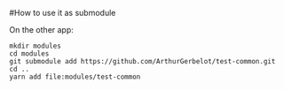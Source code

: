 #How to use it as submodule

On the other app:

```
mkdir modules
cd modules
git submodule add https://github.com/ArthurGerbelot/test-common.git
cd ..
yarn add file:modules/test-common
```
